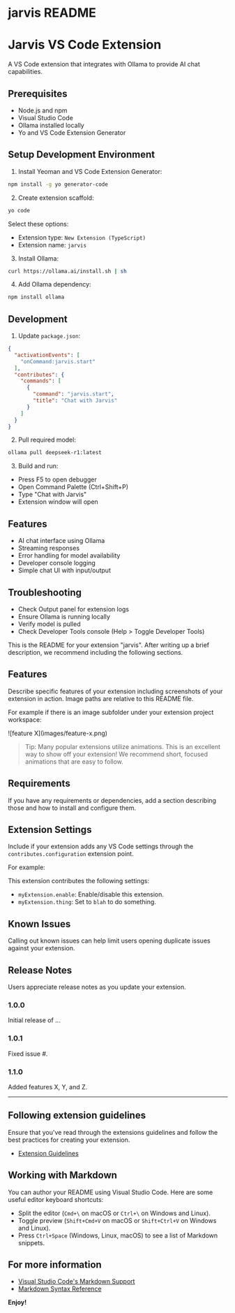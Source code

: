 # jarvis README

# Jarvis VS Code Extension

A VS Code extension that integrates with Ollama to provide AI chat capabilities.

## Prerequisites

- Node.js and npm
- Visual Studio Code
- Ollama installed locally
- Yo and VS Code Extension Generator

## Setup Development Environment

1. Install Yeoman and VS Code Extension Generator:
```bash
npm install -g yo generator-code
```

2. Create extension scaffold:
```bash
yo code
```
Select these options:
- Extension type: `New Extension (TypeScript)`
- Extension name: `jarvis`

3. Install Ollama:
```bash
curl https://ollama.ai/install.sh | sh
```

4. Add Ollama dependency:
```bash
npm install ollama
```

## Development

1. Update `package.json`:
```json
{
  "activationEvents": [
    "onCommand:jarvis.start"
  ],
  "contributes": {
    "commands": [
      {
        "command": "jarvis.start",
        "title": "Chat with Jarvis"
      }
    ]
  }
}
```

2. Pull required model:
```bash
ollama pull deepseek-r1:latest
```

3. Build and run:
- Press F5 to open debugger
- Open Command Palette (Ctrl+Shift+P)
- Type "Chat with Jarvis"
- Extension window will open

## Features

- AI chat interface using Ollama
- Streaming responses
- Error handling for model availability
- Developer console logging
- Simple chat UI with input/output

## Troubleshooting

- Check Output panel for extension logs
- Ensure Ollama is running locally
- Verify model is pulled
- Check Developer Tools console (Help > Toggle Developer Tools)

This is the README for your extension "jarvis". After writing up a brief description, we recommend including the following sections.

## Features

Describe specific features of your extension including screenshots of your extension in action. Image paths are relative to this README file.

For example if there is an image subfolder under your extension project workspace:

\!\[feature X\]\(images/feature-x.png\)

> Tip: Many popular extensions utilize animations. This is an excellent way to show off your extension! We recommend short, focused animations that are easy to follow.

## Requirements

If you have any requirements or dependencies, add a section describing those and how to install and configure them.

## Extension Settings

Include if your extension adds any VS Code settings through the `contributes.configuration` extension point.

For example:

This extension contributes the following settings:

* `myExtension.enable`: Enable/disable this extension.
* `myExtension.thing`: Set to `blah` to do something.

## Known Issues

Calling out known issues can help limit users opening duplicate issues against your extension.

## Release Notes

Users appreciate release notes as you update your extension.

### 1.0.0

Initial release of ...

### 1.0.1

Fixed issue #.

### 1.1.0

Added features X, Y, and Z.

---

## Following extension guidelines

Ensure that you've read through the extensions guidelines and follow the best practices for creating your extension.

* [Extension Guidelines](https://code.visualstudio.com/api/references/extension-guidelines)

## Working with Markdown

You can author your README using Visual Studio Code. Here are some useful editor keyboard shortcuts:

* Split the editor (`Cmd+\` on macOS or `Ctrl+\` on Windows and Linux).
* Toggle preview (`Shift+Cmd+V` on macOS or `Shift+Ctrl+V` on Windows and Linux).
* Press `Ctrl+Space` (Windows, Linux, macOS) to see a list of Markdown snippets.

## For more information

* [Visual Studio Code's Markdown Support](http://code.visualstudio.com/docs/languages/markdown)
* [Markdown Syntax Reference](https://help.github.com/articles/markdown-basics/)

**Enjoy!**
